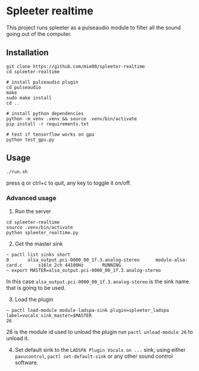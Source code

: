 # Spleeter realtime

This project runs spleeter as a pulseaudio module to filter all the sound going out of the computer.

## Installation

```
git clone https://github.com/mie00/spleeter-realtime
cd spleeter-realtime

# install pulseaudio plugin
cd pulseaudio
make
sudo make install
cd ..

# install python dependencies
python -m venv .venv && source .venv/bin/activate
pip install -r requirements.txt

# test if tensorflow works on gpu
python test_gpu.py
```

## Usage

```
./run.sh
```
press q or ctrl+c to quit, any key to toggle it on/off.

### Advanced usage

1. Run the server
```
cd spleeter-realtime
source .venv/bin/activate
python spleeter_realtime.py
```

2. Get the master sink
```
~ pactl list sinks short
0       alsa_output.pci-0000_00_1f.3.analog-stereo      module-alsa-card.c      s16le 2ch 44100Hz       RUNNING
~ export MASTER=alsa_output.pci-0000_00_1f.3.analog-stereo
```
In this case `alsa_output.pci-0000_00_1f.3.analog-stereo` is the sink name that is going to be used.

3. Load the plugin
```
~ pactl load-module module-ladspa-sink plugin=spleeter_ladspa label=vocals sink_master=$MASTER
26
```
26 is the module id used to unload the plugin run `pactl unload-module 26` to unload it.

4. Set default sink to the `LADSPA Plugin Vocals on ...` sink, using either `pavucontrol`, `pactl set-default-sink` or any other sound control software.
